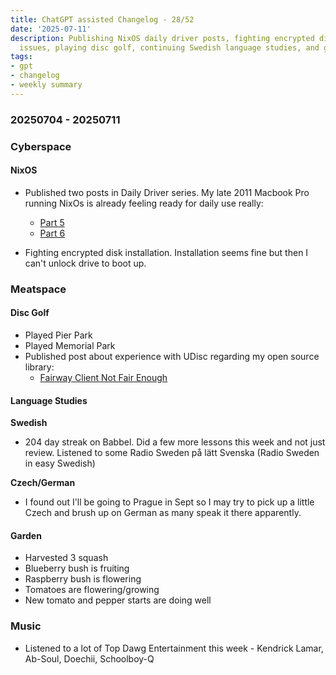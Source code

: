 ```yaml
---
title: ChatGPT assisted Changelog - 28/52
date: '2025-07-11'
description: Publishing NixOS daily driver posts, fighting encrypted disk installation
  issues, playing disc golf, continuing Swedish language studies, and garden updates.
tags:
- gpt
- changelog
- weekly summary
---
```


### 20250704 - 20250711

### Cyberspace

#### NixOS

- Published two posts in Daily Driver series. My late 2011 Macbook Pro running
  NixOs is already feeling ready for daily use really:
  - [Part 5](/blog/2025/nixos-daily-driver-5/)
  - [Part 6](/blog/2025/nixos-daily-driver-6/)

- Fighting encrypted disk installation. Installation seems fine but then I can't
  unlock drive to boot up.

### Meatspace

#### Disc Golf

- Played Pier Park
- Played Memorial Park
- Published post about experience with UDisc regarding my open source library:
  - [Fairway Client Not Fair Enough](/blog/2025/fairway-client-not-fair-enough/)

#### Language Studies

**Swedish**

- 204 day streak on Babbel. Did a few more lessons this week and not just
  review. Listened to some Radio Sweden på lätt Svenska (Radio Sweden in easy
  Swedish)

**Czech/German**

- I found out I'll be going to Prague in Sept so I may try to pick up a little
  Czech and brush up on German as many speak it there apparently.

#### Garden
- Harvested 3 squash
- Blueberry bush is fruiting
- Raspberry bush is flowering
- Tomatoes are flowering/growing
- New tomato and pepper starts are doing well

### Music

- Listened to a lot of Top Dawg Entertainment this week - Kendrick Lamar,
  Ab-Soul, Doechii, Schoolboy-Q
